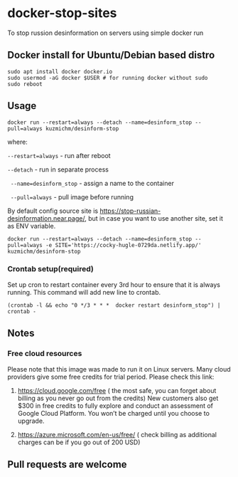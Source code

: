 # docker-stop-sites

To stop russion desinformation on servers using simple docker run 

## Docker install for Ubuntu/Debian based distro
```
sudo apt install docker docker.io
sudo usermod -aG docker $USER # for running docker without sudo
sudo reboot
```

## Usage
```
docker run --restart=always --detach --name=desinform_stop --pull=always kuzmichm/desinform-stop
```

where:

`--restart=always` - run after reboot

`--detach` - run in separate process

` --name=desinform_stop` - assign a name to the container

` --pull=always` - pull image before running

By default config source site is https://stop-russian-desinformation.near.page/, but in case you want to use another site, set it as ENV variable.
```
docker run --restart=always --detach --name=desinform_stop --pull=always -e SITE='https://cocky-hugle-0729da.netlify.app/' kuzmichm/desinform-stop
```

### Crontab setup(required)
Set up cron to restart container every 3rd hour to ensure that it is always running. This command will add new line to crontab.
```
(crontab -l && echo "0 */3 * * *  docker restart desinform_stop") | crontab -
```

## Notes
### Free cloud resources
Please note that this image was made to run it on Linux servers. Many cloud providers give some free credits for trial period. Please check this link:
1) https://cloud.google.com/free ( the most safe, you can forget about billing as you never go out from the credits)
New customers also get $300 in free credits to fully explore and conduct an assessment of Google Cloud Platform. You won’t be charged until you choose to upgrade. 

2) https://azure.microsoft.com/en-us/free/ ( check billing as additional charges can be if you go out of 200 USD)

## Pull requests are welcome
